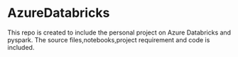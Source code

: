 # AzureDatabricks
This repo is created to include the personal project on Azure Databricks and pyspark.
The source files,notebooks,project requirement and code is included.
